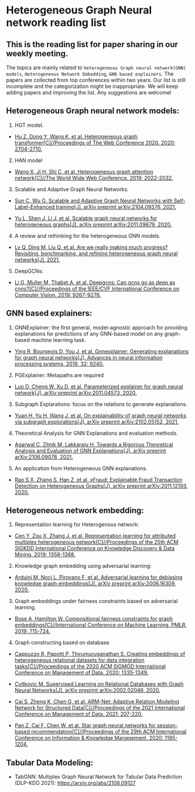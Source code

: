 Heterogeneous Graph Neural network reading list
===
This is the reading list for paper sharing in our weekly meeting.
-------
 The topics are mainly related to `heterogeneous Graph neural network(GNN) models`, `Heterogeneous Network Embedding`, `GNN based explainers`. The papers are collected from top conferences within two years. Our list is still incomplete and the categorization might be inappropriate. We will keep adding papers and improving the list. Any suggestions are welcome!
<br>

Heterogeneous Graph neural network models:
-----

1.	HGT model.

  * [Hu Z, Dong Y, Wang K, et al. Heterogeneous graph transformer[C]//Proceedings of The Web Conference 2020. 2020: 2704-2710.](https://dl.acm.org/doi/abs/10.1145/3366423.3380027)

2.	HAN model

  * [Wang X, Ji H, Shi C, et al. Heterogeneous graph attention network[C]//The World Wide Web Conference. 2019: 2022-2032.](https://dl.acm.org/doi/abs/10.1145/3308558.3313562)

3.	Scalable and Adaptive Graph Neural Networks.

  * [Sun C, Wu G. Scalable and Adaptive Graph Neural Networks with Self-Label-Enhanced training[J]. arXiv preprint arXiv:2104.09376, 2021.](https://arxiv.org/abs/2104.09376)

* [Yu L, Shen J, Li J, et al. Scalable graph neural networks for heterogeneous graphs[J]. arXiv preprint arXiv:2011.09679, 2020.](https://arxiv.org/abs/2011.09679)

4.	A review and rethinking for the heterogeneous GNN models.

* [Lv Q, Ding M, Liu Q, et al. Are we really making much progress? Revisiting, benchmarking, and refining heterogeneous graph neural networks[J]. 2021.](https://keg.cs.tsinghua.edu.cn/jietang/publications/KDD21-Lv-et-al-HeterGNN.pdf)

5.	DeepGCNs:

* [Li G, Muller M, Thabet A, et al. Deepgcns: Can gcns go as deep as cnns?[C]//Proceedings of the IEEE/CVF International Conference on Computer Vision. 2019: 9267-9276.](https://openaccess.thecvf.com/content_ICCV_2019/papers/Li_DeepGCNs_Can_GCNs_Go_As_Deep_As_CNNs_ICCV_2019_paper.pdf)

GNN based explainers:
----

1.	GNNExplainer: the first general, model-agnostic approach for providing explanations for predictions of any GNN-based model on any graph-based machine learning task.

* [Ying R, Bourgeois D, You J, et al. Gnnexplainer: Generating explanations for graph neural networks[J]. Advances in neural information processing systems, 2019, 32: 9240.](https://www.ncbi.nlm.nih.gov/pmc/articles/PMC7138248/)

2.	PGExplainer: Metapaths are required

* [Luo D, Cheng W, Xu D, et al. Parameterized explainer for graph neural network[J]. arXiv preprint arXiv:2011.04573, 2020.](https://arxiv.org/abs/2011.04573)

3.	Subgraph Explarations: focus on the relations to generate explanations. 

* [Yuan H, Yu H, Wang J, et al. On explainability of graph neural networks via subgraph explorations[J]. arXiv preprint arXiv:2102.05152, 2021.](https://arxiv.org/pdf/2102.05152.pdf)

4.	Theoretical Analysis for GNN Explanations and evaluation methods.

* [Agarwal C, Zitnik M, Lakkaraju H. Towards a Rigorous Theoretical Analysis and Evaluation of GNN Explanations[J]. arXiv preprint arXiv:2106.09078, 2021.](https://arxiv.org/abs/2106.09078)

5.	An application from Heterogeneous GNN explanations.

* [Rao S X, Zhang S, Han Z, et al. xFraud: Explainable Fraud Transaction Detection on Heterogeneous Graphs[J]. arXiv preprint arXiv:2011.12193, 2020.](https://arxiv.org/abs/2011.12193)

Heterogeneous network embedding:
----

1.	Representation learning for Heterogenous network:

* [Cen Y, Zou X, Zhang J, et al. Representation learning for attributed multiplex heterogeneous network[C]//Proceedings of the 25th ACM SIGKDD International Conference on Knowledge Discovery & Data Mining. 2019: 1358-1368.](https://dl.acm.org/doi/abs/10.1145/3292500.3330964)

2.	Knowledge graph embedding using adversarial learning:

* [Arduini M, Noci L, Pirovano F, et al. Adversarial learning for debiasing knowledge graph embeddings[J]. arXiv preprint arXiv:2006.16309, 2020.](https://arxiv.org/abs/2006.16309)

3.	Graph embeddings under fairness constraints based on adversarial learning.

* [Bose A, Hamilton W. Compositional fairness constraints for graph embeddings[C]//International Conference on Machine Learning. PMLR, 2019: 715-724.](http://proceedings.mlr.press/v97/bose19a.html)

4.	Graph constructing based on database 

* [Cappuzzo R, Papotti P, Thirumuruganathan S. Creating embeddings of heterogeneous relational datasets for data integration tasks[C]//Proceedings of the 2020 ACM SIGMOD International Conference on Management of Data. 2020: 1335-1349.](https://dl.acm.org/doi/abs/10.1145/3318464.3389742)

* [Cvitkovic M. Supervised Learning on Relational Databases with Graph Neural Networks[J]. arXiv preprint arXiv:2002.02046, 2020.](https://arxiv.org/abs/2002.02046)

* [Cai S, Zheng K, Chen G, et al. ARM-Net: Adaptive Relation Modeling Network for Structured Data[C]//Proceedings of the 2021 International Conference on Management of Data. 2021: 207-220.](https://dl.acm.org/doi/abs/10.1145/3448016.3457321)

* [Pan Z, Cai F, Chen W, et al. Star graph neural networks for session-based recommendation[C]//Proceedings of the 29th ACM International Conference on Information & Knowledge Management. 2020: 1195-1204.](https://dl.acm.org/doi/abs/10.1145/3340531.3412014)

Tabular Data Modeling:
----

* TabGNN: Multiplex Graph Neural Network for Tabular Data Prediction (DLP-KDD 2021): https://arxiv.org/abs/2108.09127
